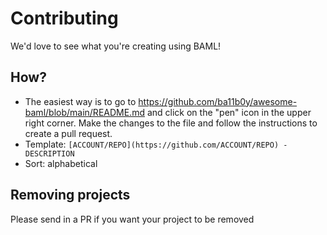 # Contributing

We'd love to see what you're creating using BAML!

## How?
- The easiest way is to go to <https://github.com/ba11b0y/awesome-baml/blob/main/README.md> and click on the "pen" icon in the upper right corner. Make the changes to the file and follow the instructions to create a pull request.
- Template: `[ACCOUNT/REPO](https://github.com/ACCOUNT/REPO) - DESCRIPTION`
- Sort: alphabetical

## Removing projects

Please send in a PR if you want your project to be removed
